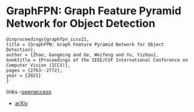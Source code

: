 # GraphFPN: Graph Feature Pyramid Network for Object Detection

```
@inproceedings{graphfpn_iccv21,
title = {GraphFPN: Graph Feature Pyramid Network for Object Detection},
author = {Zhao, Gangming and Ge, Weifeng and Yu, Yizhou},
booktitle = {Proceedings of the IEEE/CVF International Conference on Computer Vision (ICCV)},
pages = {2763--2772},
year = {2021}
}
```

links
-[openaccess](http://openaccess.thecvf.com//content/ICCV2021/html/Zhao_GraphFPN_Graph_Feature_Pyramid_Network_for_Object_Detection_ICCV_2021_paper.html)
- [arXiv](https://arxiv.org/abs/2108.00580)
